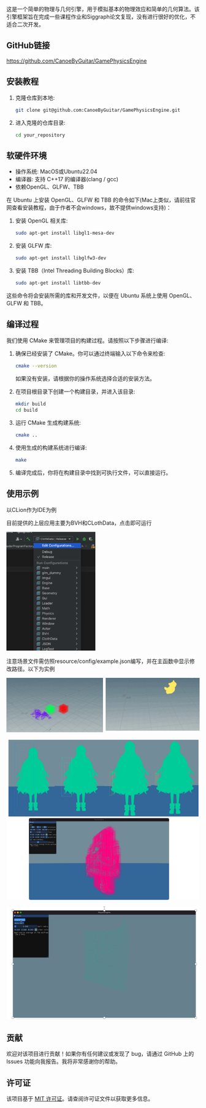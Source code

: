 这是一个简单的物理与几何引擎，用于模拟基本的物理效应和简单的几何算法。该引擎框架旨在完成一些课程作业和Siggraph论文复现，没有进行很好的优化，不适合二次开发。

## GitHub链接

https://github.com/CanoeByGuitar/GamePhysicsEngine

## 安装教程

1. 克隆仓库到本地:

   ```bash
   git clone git@github.com:CanoeByGuitar/GamePhysicsEngine.git
   ```

2. 进入克隆的仓库目录:

   ```bash
   cd your_repository
   ```

## 软硬件环境

- 操作系统: MacOS或Ubuntu22.04
- 编译器: 支持 C++17 的编译器(clang / gcc)
- 依赖OpenGL、GLFW、TBB


在 Ubuntu 上安装 OpenGL、GLFW 和 TBB 的命令如下(Mac上类似，请前往官网查看安装教程，由于作者不会windows，故不提供windows支持)：

1. 安装 OpenGL 相关库:

   ```bash
   sudo apt-get install libgl1-mesa-dev
   ```

2. 安装 GLFW 库:

   ```bash
   sudo apt-get install libglfw3-dev
   ```

3. 安装 TBB（Intel Threading Building Blocks）库:

   ```bash
   sudo apt-get install libtbb-dev
   ```

这些命令将会安装所需的库和开发文件，以便在 Ubuntu 系统上使用 OpenGL、GLFW 和 TBB。

## 编译过程

我们使用 CMake 来管理项目的构建过程。请按照以下步骤进行编译:

1. 确保已经安装了 CMake。你可以通过终端输入以下命令来检查:

   ```bash
   cmake --version
   ```

   如果没有安装，请根据你的操作系统选择合适的安装方法。

2. 在项目根目录下创建一个构建目录，并进入该目录:

   ```bash
   mkdir build
   cd build
   ```

3. 运行 CMake 生成构建系统:

   ```bash
   cmake ..
   ```

4. 使用生成的构建系统进行编译:

   ```bash
   make
   ```

5. 编译完成后，你将在构建目录中找到可执行文件，可以直接运行。

## 使用示例

以CLion作为IDE为例

目前提供的上层应用主要为BVH和CLothData，点击即可运行

<img src="assets/image-20230622153410433.png" alt="image-20230622153410433" style="zoom:33%;" />

注意场景文件需仿照resource/config/example.json编写，并在主函数中显示修改路径。以下为实例

![image-20230622153845010](assets/image-20230622153845010.png)

![image-20230622153857252](assets/image-20230622153857252.png)



![image-20230622153918804](assets/image-20230622153918804.png)

## 贡献

欢迎对该项目进行贡献！如果你有任何建议或发现了 bug，请通过 GitHub 上的 Issues 功能向我报告。我将非常感谢你的帮助。

## 许可证

该项目基于 [MIT 许可证](https://opensource.org/license/mit/)。请查阅许可证文件以获取更多信息。

